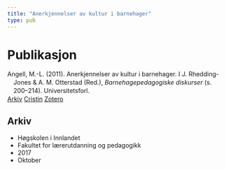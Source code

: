 ```yaml
---
title: "Anerkjennelser av kultur i barnehager"
type: pub
---
```

<h1>Publikasjon</h1>
<article id="csl-bib-container-7WAG2U23" class="csl-bib-container">
  <div class="csl-bib-body" style="line-height: 1.35; padding-left: 1em; text-indent:-1em;">
  <div class="csl-entry">Angell, M.-L. (2011). Anerkjennelser av kultur i barnehager. I J. Rhedding-Jones &amp; A. M. Otterstad (Red.), <i>Barnehagepedagogiske diskurser</i> (s. 200&#x2013;214). Universitetsforl.</div>
</div>
  <div class="csl-bib-buttons">
    <a href="#taxonomy-article-7WAG2U23" class="csl-bib-button">Arkiv</a>
    <a href="https://app.cristin.no/results/show.jsf?id=1504404" alt="Cristin URL" class="csl-bib-button">Cristin</a>
    <a href="http://zotero.org/groups/5022929/items/7WAG2U23" alt="Zotero URL" class="csl-bib-button">Zotero</a>
  </div>
  <div id="csl-bib-meta-container-7WAG2U23"></div>
</article>
<div id="csl-bib-meta-7WAG2U23" class="csl-bib-meta">
  <article id="taxonomy-article-7WAG2U23" class="taxonomy-article">
    <h1>Arkiv</h1>
    <ul>
      <li>Høgskolen i Innlandet</li>
      <li>Fakultet for lærerutdanning og pedagogikk</li>
      <li>2017</li>
      <li>Oktober</li>
    </ul>
  </article>
</div>
